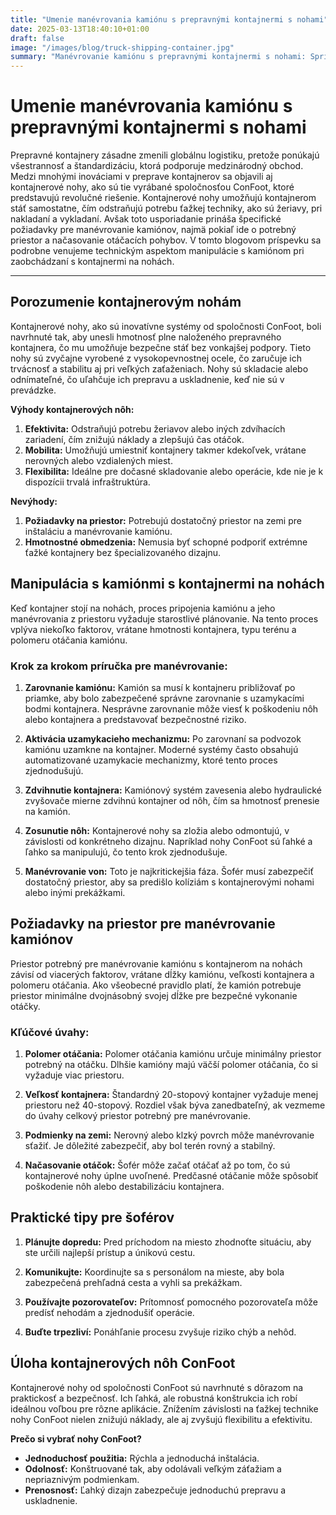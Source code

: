 ```yaml
---
title: "Umenie manévrovania kamiónu s prepravnými kontajnermi s nohami"
date: 2025-03-13T18:40:10+01:00
draft: false
image: "/images/blog/truck-shipping-container.jpg"
summary: "Manévrovanie kamiónu s prepravnými kontajnermi s nohami: Sprievodca efektívnou manipuláciou s kontajnermi."
---
```


# Umenie manévrovania kamiónu s prepravnými kontajnermi s nohami

Prepravné kontajnery zásadne zmenili globálnu logistiku, pretože ponúkajú všestrannosť a štandardizáciu, ktorá podporuje medzinárodný obchod. Medzi mnohými inováciami v preprave kontajnerov sa objavili aj kontajnerové nohy, ako sú tie vyrábané spoločnosťou ConFoot, ktoré predstavujú revolučné riešenie. Kontajnerové nohy umožňujú kontajnerom stáť samostatne, čím odstraňujú potrebu ťažkej techniky, ako sú žeriavy, pri nakladaní a vykladaní. Avšak toto usporiadanie prináša špecifické požiadavky pre manévrovanie kamiónov, najmä pokiaľ ide o potrebný priestor a načasovanie otáčacích pohybov. V tomto blogovom príspevku sa podrobne venujeme technickým aspektom manipulácie s kamiónom pri zaobchádzaní s kontajnermi na nohách.

---

## Porozumenie kontajnerovým nohám

Kontajnerové nohy, ako sú inovatívne systémy od spoločnosti ConFoot, boli navrhnuté tak, aby unesli hmotnosť plne naloženého prepravného kontajnera, čo mu umožňuje bezpečne stáť bez vonkajšej podpory. Tieto nohy sú zvyčajne vyrobené z vysokopevnostnej ocele, čo zaručuje ich trvácnosť a stabilitu aj pri veľkých zaťaženiach. Nohy sú skladacie alebo odnímateľné, čo uľahčuje ich prepravu a uskladnenie, keď nie sú v prevádzke.

**Výhody kontajnerových nôh:**
1. **Efektivita:** Odstraňujú potrebu žeriavov alebo iných zdvíhacích zariadení, čím znižujú náklady a zlepšujú čas otáčok.
2. **Mobilita:** Umožňujú umiestniť kontajnery takmer kdekoľvek, vrátane nerovných alebo vzdialených miest.
3. **Flexibilita:** Ideálne pre dočasné skladovanie alebo operácie, kde nie je k dispozícii trvalá infraštruktúra.

**Nevýhody:**
1. **Požiadavky na priestor:** Potrebujú dostatočný priestor na zemi pre inštaláciu a manévrovanie kamiónu.
2. **Hmotnostné obmedzenia:** Nemusia byť schopné podporiť extrémne ťažké kontajnery bez špecializovaného dizajnu.

## Manipulácia s kamiónmi s kontajnermi na nohách

Keď kontajner stojí na nohách, proces pripojenia kamiónu a jeho manévrovania z priestoru vyžaduje starostlivé plánovanie. Na tento proces vplýva niekoľko faktorov, vrátane hmotnosti kontajnera, typu terénu a polomeru otáčania kamiónu.

### Krok za krokom príručka pre manévrovanie:

1. **Zarovnanie kamiónu:**
   Kamión sa musí k kontajneru približovať po priamke, aby bolo zabezpečené správne zarovnanie s uzamykacími bodmi kontajnera. Nesprávne zarovnanie môže viesť k poškodeniu nôh alebo kontajnera a predstavovať bezpečnostné riziko.

2. **Aktivácia uzamykacieho mechanizmu:**
   Po zarovnaní sa podvozok kamiónu uzamkne na kontajner. Moderné systémy často obsahujú automatizované uzamykacie mechanizmy, ktoré tento proces zjednodušujú.

3. **Zdvihnutie kontajnera:**
   Kamiónový systém zavesenia alebo hydraulické zvyšovače mierne zdvihnú kontajner od nôh, čím sa hmotnosť prenesie na kamión.

4. **Zosunutie nôh:**
   Kontajnerové nohy sa zložia alebo odmontujú, v závislosti od konkrétneho dizajnu. Napríklad nohy ConFoot sú ľahké a ľahko sa manipulujú, čo tento krok zjednodušuje.

5. **Manévrovanie von:**
   Toto je najkritickejšia fáza. Šofér musí zabezpečiť dostatočný priestor, aby sa predišlo kolíziám s kontajnerovými nohami alebo inými prekážkami.

## Požiadavky na priestor pre manévrovanie kamiónov

Priestor potrebný pre manévrovanie kamiónu s kontajnerom na nohách závisí od viacerých faktorov, vrátane dĺžky kamiónu, veľkosti kontajnera a polomeru otáčania. Ako všeobecné pravidlo platí, že kamión potrebuje priestor minimálne dvojnásobný svojej dĺžke pre bezpečné vykonanie otáčky.

### Kľúčové úvahy:

1. **Polomer otáčania:**
   Polomer otáčania kamiónu určuje minimálny priestor potrebný na otáčku. Dlhšie kamióny majú väčší polomer otáčania, čo si vyžaduje viac priestoru.

2. **Veľkosť kontajnera:**
   Štandardný 20-stopový kontajner vyžaduje menej priestoru než 40-stopový. Rozdiel však býva zanedbateľný, ak vezmeme do úvahy celkový priestor potrebný pre manévrovanie.

3. **Podmienky na zemi:**
   Nerovný alebo klzký povrch môže manévrovanie sťažiť. Je dôležité zabezpečiť, aby bol terén rovný a stabilný.

4. **Načasovanie otáčok:**
   Šofér môže začať otáčať až po tom, čo sú kontajnerové nohy úplne uvoľnené. Predčasné otáčanie môže spôsobiť poškodenie nôh alebo destabilizáciu kontajnera.

## Praktické tipy pre šoférov

1. **Plánujte dopredu:**
   Pred príchodom na miesto zhodnoťte situáciu, aby ste určili najlepší prístup a únikovú cestu.

2. **Komunikujte:**
   Koordinujte sa s personálom na mieste, aby bola zabezpečená prehľadná cesta a vyhli sa prekážkam.

3. **Používajte pozorovateľov:**
   Prítomnosť pomocného pozorovateľa môže predísť nehodám a zjednodušiť operácie.

4. **Buďte trpezliví:**
   Ponáhľanie procesu zvyšuje riziko chýb a nehôd.

## Úloha kontajnerových nôh ConFoot

Kontajnerové nohy od spoločnosti ConFoot sú navrhnuté s dôrazom na praktickosť a bezpečnosť. Ich ľahká, ale robustná konštrukcia ich robí ideálnou voľbou pre rôzne aplikácie. Znížením závislosti na ťažkej technike nohy ConFoot nielen znižujú náklady, ale aj zvyšujú flexibilitu a efektivitu.

**Prečo si vybrať nohy ConFoot?**

- **Jednoduchosť použitia:** Rýchla a jednoduchá inštalácia.
- **Odolnosť:** Konštruované tak, aby odolávali veľkým záťažiam a nepriaznivým podmienkam.
- **Prenosnosť:** Ľahký dizajn zabezpečuje jednoduchú prepravu a uskladnenie.